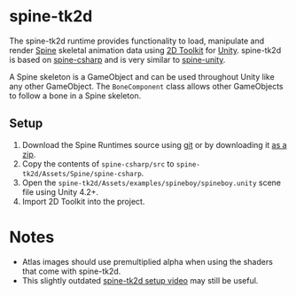 # spine-tk2d

The spine-tk2d runtime provides functionality to load, manipulate and render [Spine](http://esotericsoftware.com) skeletal animation data using [2D Toolkit](http://www.unikronsoftware.com/2dtoolkit/) for [Unity](http://unity3d.com/). spine-tk2d is based on [spine-csharp](https://github.com/EsotericSoftware/spine-runtimes/tree/master/spine-csharp) and is very similar to [spine-unity](https://github.com/EsotericSoftware/spine-runtimes/tree/master/spine-unity).

A Spine skeleton is a GameObject and can be used throughout Unity like any other GameObject. The `BoneComponent` class allows other GameObjects to follow a bone in a Spine skeleton.

## Setup

1. Download the Spine Runtimes source using [git](https://help.github.com/articles/set-up-git) or by downloading it [as a zip](https://github.com/EsotericSoftware/spine-runtimes/archive/master.zip).
1. Copy the contents of `spine-csharp/src` to `spine-tk2d/Assets/Spine/spine-csharp`.
1. Open the `spine-tk2d/Assets/examples/spineboy/spineboy.unity` scene file using Unity 4.2+.
1. Import 2D Toolkit into the project.

# Notes

- Atlas images should use premultiplied alpha when using the shaders that come with spine-tk2d.
- This slightly outdated [spine-tk2d setup video](http://www.youtube.com/watch?v=dnQbS9ap-i8) may still be useful.

